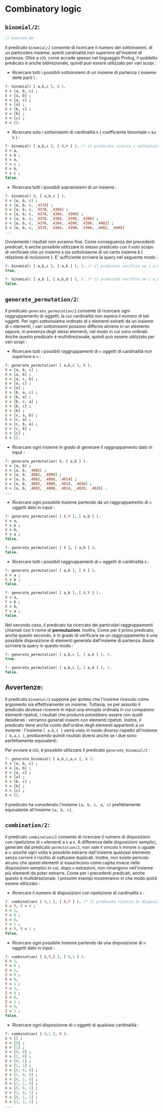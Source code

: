 # Combinatory logic

## ```binomial/2```:

```js script
// execute me
```



Il predicato ```binomial/2``` consente di ricercare il numero dei sottoinsiemi, di un particolare insieme, aventi cardinalità non superiore all’insieme di partenza. Oltre a ciò, come accade spesso nel linguaggio Prolog, il suddetto predicato è anche bidirezionale, quindi può essere utilizzato per vari scopi :

+ Ricercare tutti i possibili sottoinsiemi di un insieme di partenza ( insieme delle parti ) :

```prolog
?- binomial( [ a,b,c ], X ).
X = [a, b, c] ;
X = [a, b] ;
X = [a, c] ;
X = [a] ;
X = [b, c] ;
X = [b] ;
X = [c] ;
X = [].
```
+ Ricercare solo i sottoinsiemi di cardinalità `k` ( coefficiente binomiale `n` su `k` ) :

```prolog
?- binomial( [ a,b,c ], [ X,Y ] ). /* il predicato ricerca i sottoinsiemi di [ a,b,c ] di cardinalità 2. */
X = a,
Y = b ;
X = a,
Y = c ;
X = b,
Y = c ;
false.
```
+ Ricercare tutti i possibili soprainsiemi di un insieme :

```prolog
?- binomial( X, [ a,b,c ] ).
X = [a, b, c] ;
X = [a, b, c, _4378] ;
X = [a, b, c, _4378, _4384] ;
X = [a, b, c, _4378, _4384, _4390] ;
X = [a, b, c, _4378, _4384, _4390, _4396] ;
X = [a, b, c, _4378, _4384, _4390, _4396, _4402] ;
X = [a, b, c, _4378, _4384, _4390, _4396, _4402, _4408] 
...
```
Ovviamente i risultati non avranno fine. Come conseguenza dei precedenti predicati, è anche possibile utilizzare lo stesso predicato con il solo scopo di verificare che un insieme `A` sia sottoinsieme di un certo insieme `B` ( relazione di inclusione ). E' sufficiente scrivere la query nel seguente modo :

```prolog
?- binomial( [ a,b,c ], [ a,b ] ), !. /* il predicato verifica se [ a,b ] è incluso in [ a,b,c ] */
true.

?- binomial( [ a,b ], [ a,b,d ] ), !. /* il predicato verifica se [ a,b,d ] è incluso in [ a,b ] */
false.
```

## ```generate_permutation/2```:

Il predicato ```generate_permutation/2``` consente di ricercare ogni raggruppamento di oggetti, la cui cardinalità non supera il numero di tali oggetti. Per ogni sottoinsieme ordinato di ```k``` elementi estratti da un insieme di ```n``` elementi, i vari sottoinsiemi possono differire almeno in un elemento oppure, in presenza degli stessi elementi, nel modo in cui sono ordinati. Anche questo predicato è multidirezionale, quindi può essere utilizzato per vari scopi :

+ Ricercare tutti i possibili raggruppamenti di ```n``` oggetti di cardinalità non superiore a ```n``` :

```prolog
?- generate_permutation( [ a,b,c ], X ).
X = [a, b, c] ;
X = [a, b] ;
X = [a, c, b] ;
X = [a, c] ;
X = [a] ;
X = [b, a, c] ;
X = [b, a] ;
X = [b, c, a] ;
X = [b, c] ;
X = [b] ;
X = [c, a, b] ;
X = [c, a] ;
X = [c, b, a] ;
X = [c, b] ;
X = [c] ;
X = [].
```

+ Ricercare ogni insieme in grado di generare il raggruppamento dato in input : 

```prolog
?- generate_permutation( X, [ a,b ] ).
X = [a, b] ;
X = [a, b, _4002] ;
X = [a, b, _4002, _4008] ;
X = [a, b, _4002, _4008, _4014] ;
X = [a, b, _4002, _4008, _4014, _4020] ;
X = [a, b, _4002, _4008, _4014, _4020, _4026] .
...
```

+ Ricercare ogni possibile insieme partendo da un raggruppamento di `n` oggetti dato in input :

```prolog
?- generate_permutation( [ X,Y ], [ a,b ] ).
X = a,
Y = b ;
X = b,
Y = a ;
false.

?- generate_permutation( [ X ], [ a,b ] ).
false.
```

+ Ricercare tutti i possibili raggruppamenti di ```n``` oggetti di cardinalità ```k``` :

```prolog
?- generate_permutation( [ a,b ], [ X ] ).
X = a ;
X = b ;
false.

?- generate_permutation( [ a,b ], [ X,Y ] ).
X = a,
Y = b ;
X = b,
Y = a ;
false.
```

Nel secondo caso, il predicato ha ricercato dei particolari raggruppamenti chiamati con il nome di **permutazioni**. Inoltre, Come per il primo predicato, anche questo secondo, è in grado di verificare se un raggruppamento è una possibile disposizione di elementi generata dall'insieme di partenza. Basta scrivere la query in questo modo :

```prolog
?- generate_permutation( [ a,b,c ], [ a,b ] ), !.
true.

?- generate_permutation( [ a,b,c ], [ a,d ] ), !.
false.
```
## Avvertenze:


Il predicato ```binomial/2``` suppone per ipotesi che l'insieme ricevuto come argomento sia effettivamente un insieme. Tuttavia, se per assurdo il predicato dovesse ricevere in input una ennupla ordinata in cui compaiono elementi ripetuti, i risultati che produrrà potrebbero essere non quelli desiderati : verranno generati insiemi con elementi ripetuti. Inoltre, il predicato tiene anche conto dell'ordine degli elementi appartenti a un insieme : l'insieme `[ a,b,c ]` verrà visto in modo diverso rispetto all'insieme `[ b,a,c ]`, producendo quindi risultati diversi anche se i due sono perfettamente equivalenti.

Per ovviare a ciò, è possibile utilizzare il predicato ```generate_binomial/2``` :

```prolog
?- generate_binomial( [ a,b,c,a,c ], X ).
X = [a, b, c] ;
X = [a, b] ;
X = [a, c] ;
X = [a] ;
X = [b, c] ;
X = [b] ;
X = [c] ;
X = [].
```

Il predicato ha considerato l'insieme `[a, b, c, a, c]` prefettamente equivalente all'insieme `[a, b, c]`.

## ```combination/2```:

Il predicato `combination/2` consente di ricercare il numero di disposizioni con ripetizione di `n` elementi a `k` a `k`. A differenza delle disposizioni semplici, generate dal predicato `permutation/2`, non vale il vincolo `k` minore o uguale a `n`: poiché ogni volta è possibile estrarre dall'insieme qualsiasi elemento senza correre il rischio di catturare duplicati. Inoltre, non esiste pericolo alcuno che questi elementi si esauriscono come capita invece nelle disposizioni semplici in cui, dopo `n` estrazioni, non rimangono nell'insieme più elementi da poter estrarre.
Come per i precedenti predicati, anche questo è multidirezionale. I prossimi esempi mostreranno in che modo potrà essere utilizzato :

+ Ricercare il numero di disposizioni con ripetizione di cardinalità `k` :

```prolog
?- combination( [ 0,1 ], [ X,Y ] ). /* il predicato ricerca le disposizoni di cardinalità 2. */
X = Y, Y = 0 ;
X = 1,
Y = 0 ;
X = 0,
Y = 1 ;
X = Y, Y = 1 ;
false.
```

+ Ricercare ogni possibile insieme partendo da una disposizione di `n` oggetti dato in input :

```prolog
?- combination( [ X,Y,Z ], [ 0,1 ] ).
X = 1,
Y = 0 ;
X = 1,
Z = 0 ;
X = 0,
Y = 1 ;
Y = 1,
Z = 0 ;
X = 0,
Z = 1 ;
Y = 0,
Z = 1 ;
false.
```
+ Ricercare ogni disposizione di `n` oggetti di qualsiasi cardinalità :

```prolog
?- combination( [ 0,1 ], X ).
X = [] ;
X = [0] ;
X = [1] ;
X = [0, 0] ;
X = [1, 0] ;
X = [0, 1] ;
X = [1, 1] ;
X = [0, 0, 0] ;
X = [1, 0, 0] ;
X = [0, 1, 0] ;
X = [1, 1, 0] ;
X = [0, 0, 1] ;
X = [1, 0, 1] ;
X = [0, 1, 1] ;
X = [1, 1, 1] ;
...
```


